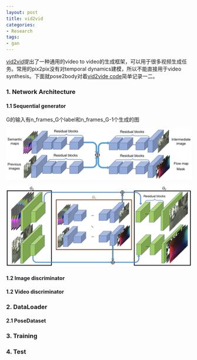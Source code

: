 ```yaml
---
layout: post
title: vid2vid
categories:
- Research
tags:
- gan
---
```


[vid2vid](https://arxiv.org/pdf/1808.06601.pdf)提出了一种通用的video to video的生成框架，可以用于很多视频生成任务。常用的pix2pix没有对temporal dynamics建模，所以不能直接用于video synthesis。下面就pose2body对着[vid2vide code](https://github.com/NVIDIA/vid2vid)简单记录一二。

### 1. Network Architecture

#### 1.1 Sequential generator

G的输入有n_frames_G个label和n_frames_G-1个生成的图

![CompositeGenerator](https://raw.githubusercontent.com/7color94/7color94.github.io/master/imgs/vid2vid/CompositeGenerator.png)

![CompositeLocalGenerator](https://raw.githubusercontent.com/7color94/7color94.github.io/master/imgs/vid2vid/CompositeLocalGenerator.png)

#### 1.2 Image discriminator

#### 1.2 Video discriminator

### 2. DataLoader

#### 2.1 PoseDataset

### 3. Training

### 4. Test